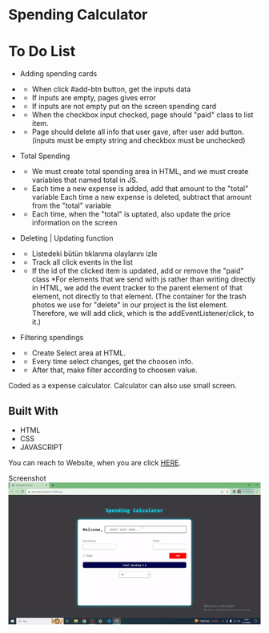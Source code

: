 # Spending Calculator

# To Do List
- Adding spending cards
- - When click #add-btn button, get the inputs data
- - If inputs are empty, pages gives error
- - If inputs are not empty put on the screen spending card
- - When the checkbox input checked, page should "paid" class to list item.
- - Page should delete all info that user gave, after user add button.
    (inputs must be empty string and checkbox must be unchecked)


- Total Spending
- - We must create total spending area in HTML, and we must create variables that named total in JS.
- - Each time a new expense is added, add that amount to the "total" variable
    Each time a new expense is deleted, subtract that amount from the "total" variable
- - Each time, when the "total" is uptated, also update the price information on the screen 


- Deleting | Updating function
- - Listedeki bütün tıklanma olaylarını izle
- - Track all click events in the list
- - If the id of the clicked item is updated, add or remove the "paid" class
*For elements that we send with js rather than writing directly in HTML, we add the event tracker to the parent element of that element, not directly to that element. (The container for the trash photos we use for "delete" in our project is the list element. Therefore, we will add click, which is the addEventListener/click, to it.)


- Filtering spendings
- - Create Select area at HTML.
- - Every time select changes, get the choosen info.
- - After that, make filter according to choosen value.

<!DOCTYPE html>
<html lang="en">
<head>
    <meta charset="UTF-8">
</head>
<body>
    
  <p>Coded as a expense calculator. Calculator can also use small screen.<p>
<h2 id="built-with">Built With</h2>
  <ul>
    <li>HTML</li>
    <li>CSS</li>
    <li>JAVASCRIPT</li>
  </ul>
<p>You can reach to Website, when you are click <a href="https://expensecalculatorrr.netlify.app/">HERE</a>.</p>

</body>
</html>

Screenshot ![ExpenseCalculator](expense.gif)

